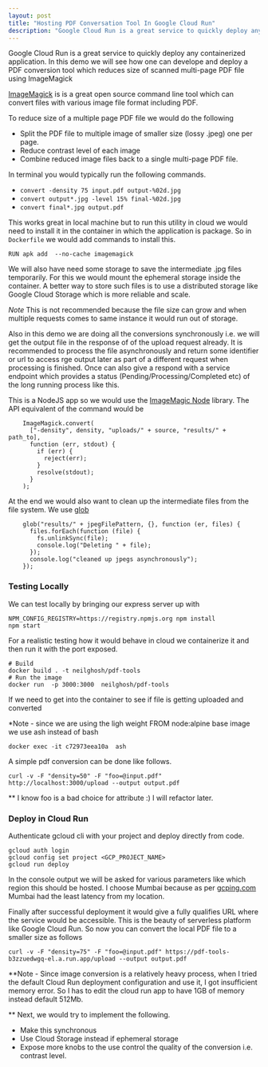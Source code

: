 ```yaml
---
layout: post
title: "Hosting PDF Conversation Tool In Google Cloud Run"
description: "Google Cloud Run is a great service to quickly deploy any containerized application. In this demo we will see how one can develope and deploy a PDF conversion tool which reduces size of scanned multi-page PDF file using ImageMagick"
---
```


Google Cloud Run is a great service to quickly deploy any containerized application. In this demo we will see how one can develope and deploy a PDF conversion tool which reduces size of scanned multi-page PDF file using ImageMagick
      
[ImageMagick](https://imagemagick.org/index.php) is is a great open source command line tool which can convert files with various image file format including PDF.

To reduce size of a multiple page PDF file we would do the following 
- Split the PDF file to multiple image of smaller size (lossy .jpeg) one per page.
- Reduce contrast level of each image
- Combine reduced image files back to a single multi-page PDF file.

In terminal you would typically run the following commands.

- `convert -density 75 input.pdf output-%02d.jpg`
- `convert output*.jpg -level 15% final-%02d.jpg`
- `convert final*.jpg output.pdf`

This works great in local machine but to run this utility in cloud we would need to install it in the container in which the application is package. So in `Dockerfile` we would add commands to install this.

```
RUN apk add  --no-cache imagemagick
```

We will also have need some storage to save the intermediate .jpg files temporarily. For this we would mount the ephemeral storage inside the container. A better way to store such files is to use a distributed storage like Google Cloud Storage which is more reliable and scale.

 *Note* 
This is not recommended because the file size can grow and when multiple requests comes to same instance it would run out of storage. 

Also in this demo we are doing all the conversions synchronously i.e. we will get the output file in the response of of the upload request already. It is recommended to process the file asynchronously and return some identifier or url to access rge output later as part of a different request when processing is finished. Once can also give a respond with a service endpoint which provides a status (Pending/Processing/Completed etc) of the long running process like this.

This is a NodeJS app so we would use the [ImageMagic Node](https://www.npmjs.com/package/imagemagick) library. The API equivalent of the command would be 

```
    ImageMagick.convert(
      ["-density", density, "uploads/" + source, "results/" + path_to],
      function (err, stdout) {
        if (err) {
          reject(err);
        }
        resolve(stdout);
      }
    );
```
At the end we would also want to clean up the intermediate files from the file system. We use [glob](https://www.npmjs.com/package/glob)

```
    glob("results/" + jpegFilePattern, {}, function (er, files) {
      files.forEach(function (file) {
        fs.unlinkSync(file);
        console.log("Deleting " + file);
      });
      console.log("cleaned up jpegs asynchronously");
    });
```

### Testing Locally 
We can test locally by bringing our express server up with 
```
NPM_CONFIG_REGISTRY=https://registry.npmjs.org npm install
npm start
```
For a realistic testing how it would behave in cloud we containerize it and then run it with the port exposed.

```
# Build
docker build . -t neilghosh/pdf-tools
# Run the image
docker run  -p 3000:3000  neilghosh/pdf-tools
```

If we need to get into the container to see if file is getting uploaded and converted

*Note - since we are using the ligh weight FROM node:alpine base image we use ash instead of bash

```
docker exec -it c72973eea10a  ash
```

A simple pdf conversion can be done like follows.

```
curl -v -F "density=50" -F "foo=@input.pdf" http://localhost:3000/upload --output output.pdf
```
** I know foo is a bad choice for attribute :) I will refactor later.

### Deploy in Cloud Run

Authenticate gcloud cli with your project and deploy directly from code.
```
gcloud auth login  
gcloud config set project <GCP_PROJECT_NAME>
gcloud run deploy
```
In the console output we will be asked for various parameters like which region this should be hosted. I choose Mumbai because as per [gcping.com](https://gcping.com/) Mumbai had the least latency from my location.

Finally after successful deployment it would give a fully qualifies URL where the service would be accessible. This is the beauty of serverless platform like Google Cloud Run. So now you can convert the local PDF file to a smaller size as follows 

```
curl -v -F "density=75" -F "foo=@input.pdf" https://pdf-tools-b3zzuedwgq-el.a.run.app/upload --output output.pdf
```

**Note - Since image conversion is a relatively heavy process, when I tried the default Cloud Run deployment configuration and use it, I got insufficient memory error. So I has to edit the cloud run app to have 1GB of memory instead default 512Mb. 

** Next, we would try to implement the following.
- Make this synchronous 
- Use Cloud Storage instead if ephemeral storage
- Expose more knobs to the use control the quality of the conversion i.e.  contrast level.

